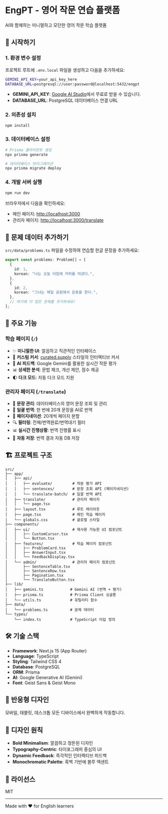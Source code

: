 # EngPT - 영어 작문 연습 플랫폼

AI와 함께하는 미니멀하고 모던한 영어 작문 학습 플랫폼

## 🚀 시작하기

### 1. 환경 변수 설정

프로젝트 루트에 `.env.local` 파일을 생성하고 다음을 추가하세요:

```bash
GEMINI_API_KEY=your_api_key_here
DATABASE_URL=postgresql://user:password@localhost:5432/engpt
```

- **GEMINI_API_KEY**: [Google AI Studio](https://makersuite.google.com/app/apikey)에서 무료로 받을 수 있습니다.
- **DATABASE_URL**: PostgreSQL 데이터베이스 연결 URL

### 2. 의존성 설치

```bash
npm install
```

### 3. 데이터베이스 설정

```bash
# Prisma 클라이언트 생성
npx prisma generate

# 데이터베이스 마이그레이션
npx prisma migrate deploy
```

### 4. 개발 서버 실행

```bash
npm run dev
```

브라우저에서 다음을 확인하세요:

- 메인 페이지: [http://localhost:3000](http://localhost:3000)
- 관리자 페이지: [http://localhost:3000/translate](http://localhost:3000/translate)

## 📝 문제 데이터 추가하기

`src/data/problems.ts` 파일을 수정하여 연습할 한글 문장을 추가하세요:

```typescript
export const problems: Problem[] = [
  {
    id: 1,
    korean: "나는 오늘 아침에 커피를 마셨다.",
  },
  {
    id: 2,
    korean: "그녀는 매일 공원에서 운동을 한다.",
  },
  // 여기에 더 많은 문제를 추가하세요!
];
```

## 🎨 주요 기능

### 학습 페이지 (`/`)

- ✨ **미니멀한 UI**: 깔끔하고 직관적인 인터페이스
- 🎯 **커스텀 커서**: [curated.supply](https://www.curated.supply/) 스타일의 인터랙티브 커서
- 🤖 **AI 피드백**: Google Gemini를 활용한 실시간 작문 평가
- 📊 **상세한 분석**: 문법 체크, 개선 제안, 점수 제공
- 🌓 **다크 모드**: 자동 다크 모드 지원

### 관리자 페이지 (`/translate`)

- 📝 **문장 관리**: 데이터베이스의 영어 문장 조회 및 관리
- 🔄 **일괄 번역**: 한 번에 20개 문장을 AI로 번역
- 📄 **페이지네이션**: 20개씩 페이지 분할
- 🔍 **필터링**: 전체/번역완료/번역대기 필터
- 📊 **실시간 진행상황**: 번역 진행률 표시
- 💾 **자동 저장**: 번역 결과 자동 DB 저장

## 🏗️ 프로젝트 구조

```
src/
├── app/
│   ├── api/
│   │   ├── evaluate/         # 작문 평가 API
│   │   ├── sentences/        # 문장 조회 API (페이지네이션)
│   │   └── translate-batch/  # 일괄 번역 API
│   ├── translate/            # 관리자 페이지
│   │   └── page.tsx
│   ├── layout.tsx            # 루트 레이아웃
│   ├── page.tsx              # 메인 학습 페이지
│   └── globals.css           # 글로벌 스타일
├── components/
│   ├── ui/                   # 재사용 가능한 UI 컴포넌트
│   │   ├── CustomCursor.tsx
│   │   └── Button.tsx
│   ├── features/             # 학습 페이지 컴포넌트
│   │   ├── ProblemCard.tsx
│   │   ├── AnswerInput.tsx
│   │   └── FeedbackDisplay.tsx
│   └── admin/                # 관리자 페이지 컴포넌트
│       ├── SentenceTable.tsx
│       ├── SentenceRow.tsx
│       ├── Pagination.tsx
│       └── TranslateButton.tsx
├── lib/
│   ├── gemini.ts            # Gemini AI (번역 + 평가)
│   ├── prisma.ts            # Prisma Client 싱글톤
│   └── utils.ts             # 유틸리티 함수
├── data/
│   └── problems.ts          # 문제 데이터
└── types/
    └── index.ts             # TypeScript 타입 정의
```

## 🛠️ 기술 스택

- **Framework**: Next.js 15 (App Router)
- **Language**: TypeScript
- **Styling**: Tailwind CSS 4
- **Database**: PostgreSQL
- **ORM**: Prisma
- **AI**: Google Generative AI (Gemini)
- **Font**: Geist Sans & Geist Mono

## 📱 반응형 디자인

모바일, 태블릿, 데스크톱 모든 디바이스에서 완벽하게 작동합니다.

## 🎨 디자인 원칙

- **Bold Minimalism**: 깔끔하고 정돈된 디자인
- **Typography-Centric**: 타이포그래피 중심의 UI
- **Dynamic Feedback**: 즉각적인 인터랙티브 피드백
- **Monochromatic Palette**: 흑백 기반에 블루 액센트

## 📄 라이선스

MIT

---

Made with ❤️ for English learners
